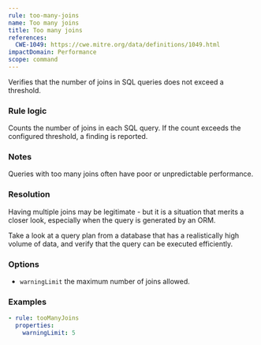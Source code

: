 ```yaml
---
rule: too-many-joins
name: Too many joins
title: Too many joins
references:
  CWE-1049: https://cwe.mitre.org/data/definitions/1049.html
impactDomain: Performance
scope: command
---
```


Verifies that the number of joins in SQL queries does not exceed a threshold.

### Rule logic

Counts the number of joins in each SQL query. If the count exceeds the configured threshold, a
finding is reported.

### Notes

Queries with too many joins often have poor or unpredictable performance.

### Resolution

Having multiple joins may be legitimate - but it is a situation that merits a closer look,
especially when the query is generated by an ORM.

Take a look at a query plan from a database that has a realistically high volume of data, and verify
that the query can be executed efficiently.

### Options

- `warningLimit` the maximum number of joins allowed.

### Examples

```yaml
- rule: tooManyJoins
  properties:
    warningLimit: 5
```
